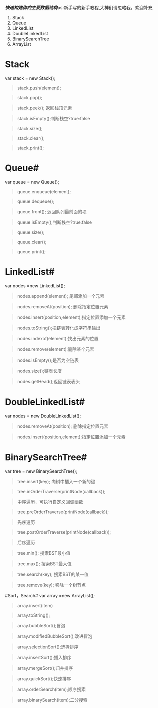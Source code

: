 ***快速构建你的主要数据结构***ps:新手写的新手教程,大神们请忽略我，欢迎补充
1. Stack
2. Queue
3. LinkedList
4. DoubleLinkedList
5. BinarySearchTree
6. ArrayList

# Stack #
   var stack = new Stack();
 
>stack.push(element);  

>stack.pop();  

>stack.peek(); 返回栈顶元素  

>stack.isEmpty();判断栈空?true:false  

>stack.size();  

>stack.clear();  

>stack.print();


# Queue#
var queue = new Queue();

>queue.enqueue(element);  

>queue.dequeue();  

>queue.front(); 返回队列最前面的项  

>queue.isEmpty();判断栈空?true:false  

>queue.size();  

>queue.clear();  

>queue.print();


# LinkedList#
var nodes =new LinkedList();

>nodes.append(element); 尾部添加一个元素  

>nodes.removeAt(position); 删除指定位置元素  

>nodes.insert(position,element);指定位置添加一个元素  

>nodes.toString();把链表转化成字符串输出  

>nodes.indexof(element);找出元素的位置  

>nodes.remove(element);删除某个元素  

>nodes.isEmpty();是否为空链表  

>nodes.size();链表长度  

>nodes.getHead();返回链表表头

# DoubleLinkedList# 
var nodes = new DoubleLinkedList();
>nodes.removeAt(position); 删除指定位置元素  

>nodes.insert(position,element);指定位置添加一个元素

# BinarySearchTree# 
var tree = new BinarySearchTree();  

>tree.insert(key); 向树中插入一个新的键  

>tree.inOrderTraverse(printNode(callback));  

> 中序遍历，可执行自定义回调函数  

>tree.preOrderTraverse(printNode(callback));  

>先序遍历  

>tree.postOrderTraverse(printNode(callback));  
 
>后序遍历  

>tree.min(); 搜索BST最小值  
 
>tree.max(); 搜索BST最大值  

>tree.search(key); 搜索BST的某一值  

>tree.remove(key); 移除一个树节点

#Sort，Search#
var array =new ArrayList();
>array.insert(item)  

>array.toString();  

>array.bubbleSort();冒泡  

>array.modifiedBubbleSort();改进冒泡  

>array.selectionSort();选择排序  

>array.insertSort();插入排序  

>array.mergeSort();归并排序  

>array.quickSort();快速排序  

>array.orderSearch(item);顺序搜索  

>array.binarySearch(item);二分搜索 
